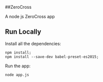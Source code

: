 ##ZeroCross

A node js ZeroCross app

## Run Locally

Install all the dependencies:

    npm install;
	npm install --save-dev babel-preset-es2015;
	
Run the app:

    node app.js
